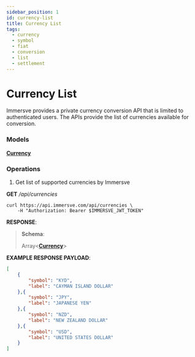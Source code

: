 ```yaml
---
sidebar_position: 1
id: currency-list
title: Currency List
tags:
  - currency
  - symbol
  - fiat
  - conversion
  - list
  - settlement
---
```


# Currency List

Immersve provides a private currency conversion API that is limited to authenticated users.
The APIs provide the list of currencies available for conversion.

### Models

[**Currency**](../../models/currency-model)

### Operations

1. Get list of supported currencies by Immersve

**GET** */api/currencies*

```console
curl https://api.immersve.com/api/currencies \
	-H "Authorization: Bearer $IMMERSVE_JWT_TOKEN"
```
**RESPONSE**:

> **Schema**:
>
> Array<[**Currency**](../../models/currency-model)>


**EXAMPLE RESPONSE PAYLOAD**:

```json
[
	{
        "symbol": "KYD",
        "label": "CAYMAN ISLAND DOLLAR"
    },{
        "symbol": "JPY",
        "label": "JAPANESE YEN"
    },{
        "symbol": "NZD",
        "label": "NEW ZEALAND DOLLAR"
    },{
        "symbol": "USD",
        "label": "UNITED STATES DOLLAR"
    }
]

```